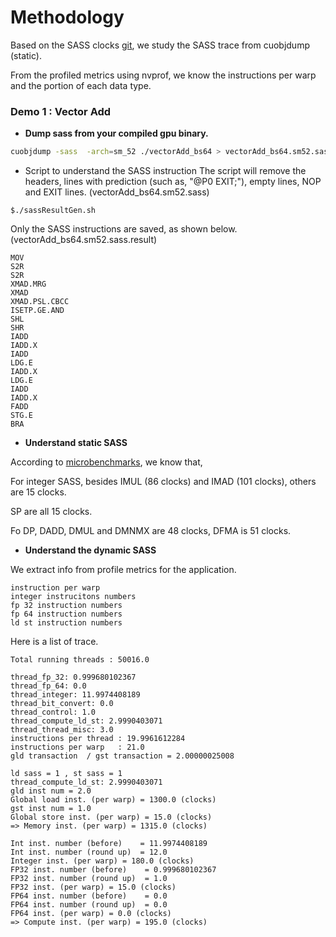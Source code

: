 # Methodology
Based on the SASS clocks [git](https://github.com/3upperm2n/gpuBenchmarking), 
we study the SASS trace from cuobjdump (static).

From the profiled metrics using nvprof, we know the instructions per warp and the portion of each data type.


### Demo 1 : **Vector Add**
* **Dump sass from your compiled gpu binary.**
```bash
cuobjdump -sass  -arch=sm_52 ./vectorAdd_bs64 > vectorAdd_bs64.sm52.sass 2>&1
```

* Script to understand the SASS instruction
The script will remove the headers, lines with prediction (such as, "@P0 EXIT;"), empty lines, NOP and EXIT lines.
(vectorAdd_bs64.sm52.sass)
```
$./sassResultGen.sh
```

Only the SASS instructions are saved, as shown below. (vectorAdd_bs64.sm52.sass.result)
```
MOV
S2R
S2R
XMAD.MRG
XMAD
XMAD.PSL.CBCC
ISETP.GE.AND
SHL
SHR
IADD
IADD.X
IADD
LDG.E
IADD.X
LDG.E
IADD
IADD.X
FADD
STG.E
BRA
```

* **Understand static SASS**

According to [microbenchmarks](https://github.com/3upperm2n/gpuBenchmarking), we know that,

For integer SASS, besides IMUL (86 clocks) and IMAD (101 clocks), others are 15 clocks.

SP are all 15 clocks.

Fo DP, DADD, DMUL and DMNMX are 48 clocks,  DFMA is 51 clocks.

* **Understand the dynamic SASS**

We extract info from profile metrics for the application. 
```
instruction per warp
integer instrucitons numbers
fp 32 instruction numbers
fp 64 instruction numbers
ld st instruction numbers
```

Here is a list of trace.
```
Total running threads : 50016.0

thread_fp_32: 0.999680102367
thread_fp_64: 0.0
thread_integer: 11.9974408189
thread_bit_convert: 0.0
thread_control: 1.0
thread_compute_ld_st: 2.9990403071
thread_thread_misc: 3.0
instructions per thread : 19.9961612284
instructions per warp   : 21.0
gld transaction  / gst transaction = 2.00000025008

ld sass = 1 , st sass = 1
thread_compute_ld_st: 2.9990403071
gld inst num = 2.0
Global load inst. (per warp) = 1300.0 (clocks)
gst inst num = 1.0
Global store inst. (per warp) = 15.0 (clocks)
=> Memory inst. (per warp) = 1315.0 (clocks)

Int inst. number (before)    = 11.9974408189
Int inst. number (round up)  = 12.0
Integer inst. (per warp) = 180.0 (clocks)
FP32 inst. number (before)    = 0.999680102367
FP32 inst. number (round up)  = 1.0
FP32 inst. (per warp) = 15.0 (clocks)
FP64 inst. number (before)    = 0.0
FP64 inst. number (round up)  = 0.0
FP64 inst. (per warp) = 0.0 (clocks)
=> Compute inst. (per warp) = 195.0 (clocks)
```
